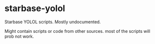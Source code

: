 # starbase-yolol

Starbase YOLOL scripts. Mostly undocumented.

Might contain scripts or code from other sources.
most of the scripts will prob not work.

